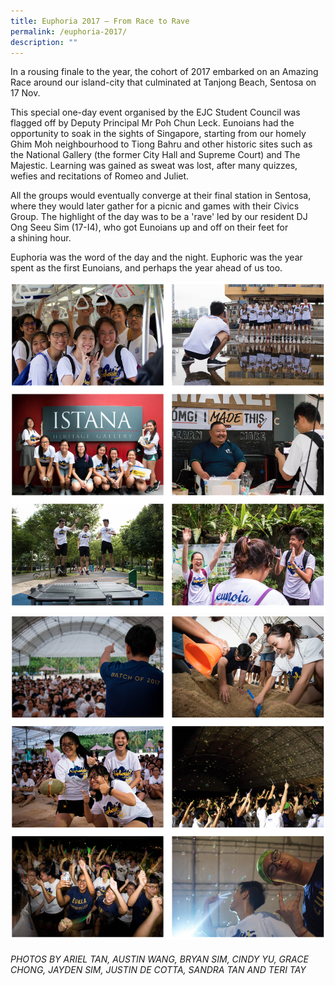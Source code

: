 ```yaml
---
title: Euphoria 2017 – From Race to Rave
permalink: /euphoria-2017/
description: ""
---
```


In a rousing finale to the year, the cohort of 2017 embarked on an Amazing Race around our island-city that culminated at Tanjong Beach, Sentosa on 17 Nov.

This special one-day event organised by the EJC Student Council was flagged off by Deputy Principal Mr Poh Chun Leck. Eunoians had the opportunity to soak in the sights of Singapore, starting from our homely Ghim Moh neighbourhood to Tiong Bahru and other historic sites such as the National Gallery (the former City Hall and Supreme Court) and The Majestic. Learning was gained as sweat was lost, after many quizzes, wefies and recitations of Romeo and Juliet.

All the groups would eventually converge at their final station in Sentosa, where they would later gather for a picnic and games with their Civics Group. The highlight of the day was to be a 'rave' led by our resident DJ Ong Seeu Sim (17-I4), who got Eunoians up and off on their feet for a shining hour.

Euphoria was the word of the day and the night. Euphoric was the year spent as the first Eunoians, and perhaps the year ahead of us too.

![](/images/euph17-1.png)
![](/images/euph17-2.png)

###### PHOTOS BY ARIEL TAN, AUSTIN WANG, BRYAN SIM, CINDY YU, GRACE CHONG, JAYDEN SIM, JUSTIN DE COTTA, SANDRA TAN AND TERI TAY

